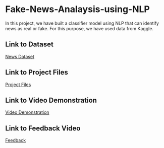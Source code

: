 # Fake-News-Analaysis-using-NLP

In this project, we have built a classifier model using NLP that can identify news as real or fake. For this purpose, we have used data from Kaggle.

## Link to Dataset
[News Dataset](https://drive.google.com/file/d/1mqEpnZho-oUhSsgBnE0fwPsaogkNzKqd/view?usp=sharing)

## Link to Project Files
[Project Files](https://drive.google.com/drive/folders/1Yua4Z0VK3XAGV1hLt-iUR1B26FFuwn8a?usp=sharing)

## Link to Video Demonstration
[Video Demonstration](https://drive.google.com/file/d/15DJ2-z4iV9kD1CAWScqFFdn3UvY8vw2i/view?usp=sharing)

## Link to Feedback Video
[Feedback](https://drive.google.com/file/d/19J5SKx3tdBMnT08hJgkpDTnj-mewdbhp/view?usp=sharing)
